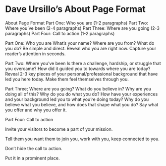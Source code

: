 # Dave Ursillo’s About Page Format

About Page Format
Part One: Who you are (1-2 paragraphs)
Part Two: Where you’ve been (2-4 paragraphs)
Part Three: Where are you going (2-3 paragraphs)
Part Four: Call to action (1-2 paragraphs)

Part One: Who you are
What’s your name?
Where are you from?
What do you do?
Be simple and direct.
Reveal who you are right now.
Capture your reader’s attention in seconds.

Part Two: Where you’ve been
Is there a challenge, hardship, or struggle that you overcame?
How did it guided you to towards where you are today?
Reveal 2-3 key pieces of your personal/professional background that have led you here today.
Make them feel themselves through you.

Part Three; Where are you going?
What do you believe in?
Why are you doing all of this?
Why do you do what you do?
How have your experiences and your background led you to what you’re doing today?
Why do you believe what you believe, and how does that shape what you do?
Say what you offer and why you offer it.

Part Four: Call to action

Invite your visitors to become a part of your mission.

Tell them you want them to join you, work with you, keep connected to you.

Don’t hide the call to action.

Put it in a prominent place.

